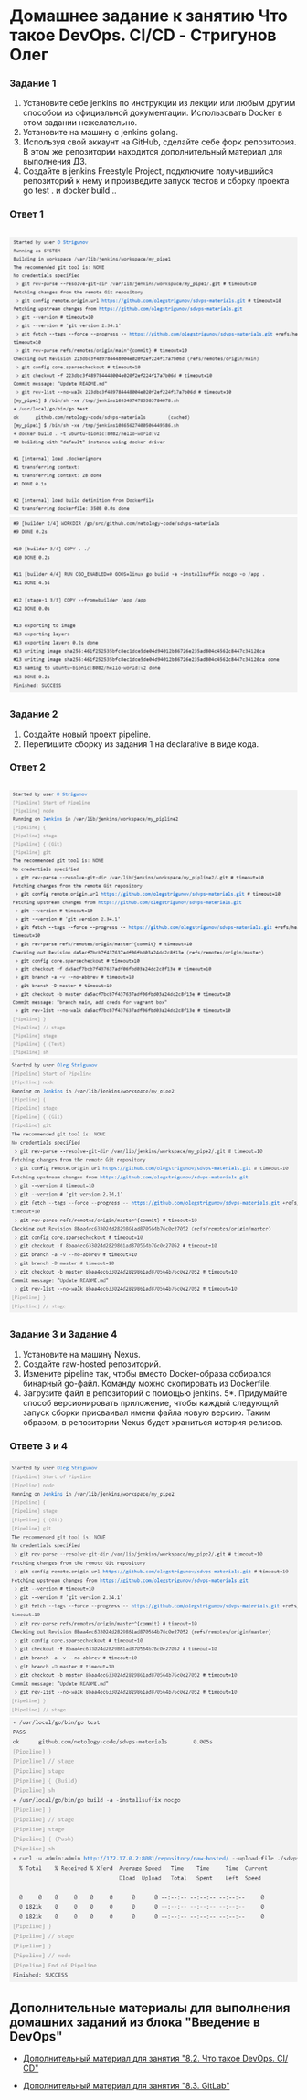 
# Домашнее задание к занятию **Что такое DevOps. СI/СD - Стригунов Олег**
### Задание 1
1. Установите себе jenkins по инструкции из лекции или любым другим способом из официальной документации. Использовать Docker в этом задании нежелательно.
2. Установите на машину с jenkins golang.
3. Используя свой аккаунт на GitHub, сделайте себе форк репозитория. В этом же репозитории находится дополнительный материал для выполнения ДЗ.
4. Создайте в jenkins Freestyle Project, подключите получившийся репозиторий к нему и произведите запуск тестов и сборку проекта go test . и docker build ..
### Ответ 1 
![Скрин 1](https://github.com/olegstrigunov/sdvps-materials/blob/main/1.png)
![Скрин 2](https://github.com/olegstrigunov/sdvps-materials/blob/main/Снимок%20экрана%201.png)
-------
### Задание 2
1. Создайте новый проект pipeline.
2. Перепишите сборку из задания 1 на declarative в виде кода.
### Ответ 2 
![Скрин 1](https://github.com/olegstrigunov/sdvps-materials/blob/main/2.png)
![Скрин 1](https://github.com/olegstrigunov/sdvps-materials/blob/main/3.png)
------
### Задание 3 и Задание 4
1. Установите на машину Nexus.
2. Создайте raw-hosted репозиторий.
3. Измените pipeline так, чтобы вместо Docker-образа собирался бинарный go-файл. Команду можно скопировать из Dockerfile.
4. Загрузите файл в репозиторий с помощью jenkins.
5*. Придумайте способ версионировать приложение, чтобы каждый следующий запуск сборки присваивал имени файла новую версию. Таким образом, в репозитории Nexus будет храниться история релизов.
### Ответе 3 и 4 
![Скрин 1](https://github.com/olegstrigunov/sdvps-materials/blob/master/3.png)
![Скрин 1](https://github.com/olegstrigunov/sdvps-materials/blob/master/4.png)

## Дополнительные материалы для выполнения домашних заданий из блока "Введение в DevOps"


- [Дополнительный материал для занятия "8.2. Что такое DevOps. СI/СD"](CICD/8.2-hw.md)

- [Дополнительный материал для занятия "8.3. GitLab"](https://github.com/netology-code/sdvps-materials/tree/main/gitlab)

